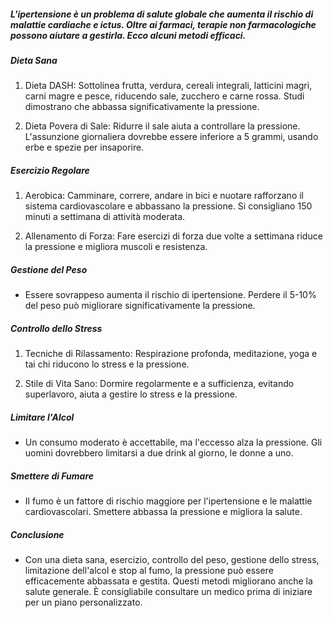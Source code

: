 ##### L'ipertensione è un problema di salute globale che aumenta il rischio di malattie cardiache e ictus. Oltre ai farmaci, terapie non farmacologiche possono aiutare a gestirla. Ecco alcuni metodi efficaci.

##### Dieta Sana
1. Dieta DASH: Sottolinea frutta, verdura, cereali integrali, latticini magri, carni magre e pesce, riducendo sale, zucchero e carne rossa. Studi dimostrano che abbassa significativamente la pressione.

2. Dieta Povera di Sale: Ridurre il sale aiuta a controllare la pressione. L'assunzione giornaliera dovrebbe essere inferiore a 5 grammi, usando erbe e spezie per insaporire.

##### Esercizio Regolare
1. Aerobica: Camminare, correre, andare in bici e nuotare rafforzano il sistema cardiovascolare e abbassano la pressione. Si consigliano 150 minuti a settimana di attività moderata.

2. Allenamento di Forza: Fare esercizi di forza due volte a settimana riduce la pressione e migliora muscoli e resistenza.

##### Gestione del Peso
* Essere sovrappeso aumenta il rischio di ipertensione. Perdere il 5-10% del peso può migliorare significativamente la pressione.

##### Controllo dello Stress
1. Tecniche di Rilassamento: Respirazione profonda, meditazione, yoga e tai chi riducono lo stress e la pressione.

2. Stile di Vita Sano: Dormire regolarmente e a sufficienza, evitando superlavoro, aiuta a gestire lo stress e la pressione.

##### Limitare l'Alcol
* Un consumo moderato è accettabile, ma l'eccesso alza la pressione. Gli uomini dovrebbero limitarsi a due drink al giorno, le donne a uno.

##### Smettere di Fumare
* Il fumo è un fattore di rischio maggiore per l'ipertensione e le malattie cardiovascolari. Smettere abbassa la pressione e migliora la salute.

##### Conclusione
* Con una dieta sana, esercizio, controllo del peso, gestione dello stress, limitazione dell'alcol e stop al fumo, la pressione può essere efficacemente abbassata e gestita. Questi metodi migliorano anche la salute generale. È consigliabile consultare un medico prima di iniziare per un piano personalizzato.
